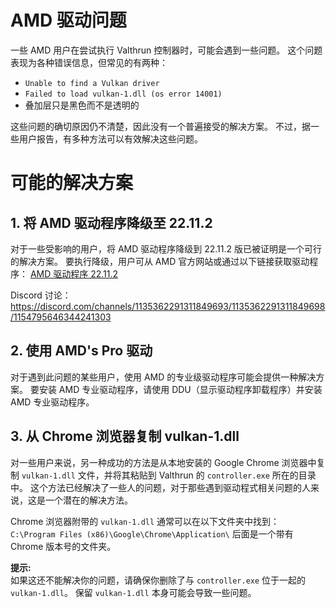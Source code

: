 # AMD 驱动问题
一些 AMD 用户在尝试执行 Valthrun 控制器时，可能会遇到一些问题。
这个问题表现为各种错误信息，但常见的有两种：
- `Unable to find a Vulkan driver`
- `Failed to load vulkan-1.dll (os error 14001)`
- 叠加层只是黑色而不是透明的

这些问题的确切原因仍不清楚，因此没有一个普遍接受的解决方案。 
不过，据一些用户报告，有多种方法可以有效解决这些问题。

# 可能的解决方案

## 1. **将 AMD 驱动程序降级至 22.11.2**
对于一些受影响的用户，将 AMD 驱动程序降级到 22.11.2 版已被证明是一个可行的解决方案。 
要执行降级，用户可从 AMD 官方网站或通过以下链接获取驱动程序：
[AMD 驱动程序 22.11.2](https://www.amd.com/de/support/kb/release-notes/rn-rad-win-22-11-2)

Discord 讨论：
https://discord.com/channels/1135362291311849693/1135362291311849698/1154795646344241303

## 2. **使用 AMD's Pro 驱动**
对于遇到此问题的某些用户，使用 AMD 的专业级驱动程序可能会提供一种解决方案。 
要安装 AMD 专业驱动程序，请使用 DDU（显示驱动程序卸载程序）并安装 AMD 专业驱动程序。

## 3. **从 Chrome 浏览器复制 vulkan-1.dll**
对一些用户来说，另一种成功的方法是从本地安装的 Google Chrome 浏览器中复制 `vulkan-1.dll` 文件，并将其粘贴到 Valthrun 的 `controller.exe` 所在的目录中。
这个方法已经解决了一些人的问题，对于那些遇到驱动程式相关问题的人来说，这是一个潜在的解决方法。
  
Chrome 浏览器附带的 `vulkan-1.dll` 通常可以在以下文件夹中找到：  
`C:\Program Files (x86)\Google\Chrome\Application\` 后面是一个带有 Chrome 版本号的文件夹。
  
**提示:**  
如果这还不能解决你的问题，请确保你删除了与 `controller.exe` 位于一起的 `vulkan-1.dll`。 
保留 `vulkan-1.dll` 本身可能会导致一些问题。